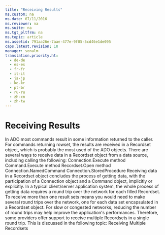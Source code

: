 ```yaml
---
title: "Receiving Results"
ms.custom: na
ms.date: 07/11/2016
ms.reviewer: na
ms.suite: na
ms.tgt_pltfrm: na
ms.topic: article
ms.assetid: 791aa26e-7aae-477e-9f05-5cd46e1de095
caps.latest.revision: 10
manager: sonalm
translation.priority.ht: 
  - de-de
  - es-es
  - fr-fr
  - it-it
  - ja-jp
  - ko-kr
  - pt-br
  - ru-ru
  - zh-cn
  - zh-tw
---
```

# Receiving Results
<?xml version="1.0" encoding="utf-8"?>
<developerReferenceWithoutSyntaxDocument xmlns="http://ddue.schemas.microsoft.com/authoring/2003/5" xmlns:xlink="http://www.w3.org/1999/xlink" xmlns:xsi="http://www.w3.org/2001/XMLSchema-instance" xsi:schemaLocation="http://ddue.schemas.microsoft.com/authoring/2003/5 http://dduestorage.blob.core.windows.net/ddueschema/developer.xsd">
  <introduction>
    <para>In ADO most commands result in some information returned to the caller. For commands returning rowset, the results are received in a <legacyBold>Recordset</legacyBold> object, which is probably the most used of the ADO objects. </para>
    <para>There are several ways to receive data in a <legacyBold>Recordset </legacyBold>object from a data source, including calling the following:  </para>
    <list class="bullet">
      <listItem>
        <para>             <legacyLink xlink:href="0b81af6f-b9ae-4f7c-b59b-b5bdd775036f">Connection.Execute method</legacyLink>           </para>
      </listItem>
      <listItem>
        <para>             <legacyLink xlink:href="0b81af6f-b9ae-4f7c-b59b-b5bdd775036f">Command.Execute method</legacyLink>           </para>
      </listItem>
      <listItem>
        <para>             <legacyLink xlink:href="0b81af6f-b9ae-4f7c-b59b-b5bdd775036f">Recordset.Open method</legacyLink>           </para>
      </listItem>
      <listItem>
        <para>             <legacyLink xlink:href="5a0ec8f9-5ba3-4f9f-b80d-2073aa049586">Connection.NamedCommand</legacyLink>           </para>
      </listItem>
      <listItem>
        <para>             <legacyLink xlink:href="35ffdb79-a931-4271-a3bb-0cd804cf173e">Connection.StoredProcedure</legacyLink>           </para>
      </listItem>
    </list>
    <para>Receiving data in a <legacyBold>Recordset</legacyBold> object concludes the process of getting data, with the participation of a <legacyBold>Connection</legacyBold> object and a <legacyBold>Command</legacyBold> object, implicitly or explicitly. In a typical client/server application system, the whole process of getting data requires a round trip over the network for each filled <legacyBold>Recordset</legacyBold>. </para>
    <para>To receive more than one result sets means you would need to make several round trips over the network, one for each data set encapsulated in a <legacyBold>Recordset</legacyBold> object. For slow or congested networks, reducing the number of round trips may help improve the application's performances. Therefore, some providers offer support to receive multiple <legacyBold>Recordset</legacyBold>s in a single round trip. This is discussed in the following topic:  </para>
    <list class="bullet">
      <listItem>
        <para>             <legacyLink xlink:href="2a7ad7a6-f00d-4355-b0b5-d0ab957b0566">Receiving Multiple Recordsets</legacyLink>           </para>
      </listItem>
    </list>
  </introduction>
  <relatedTopics />
</developerReferenceWithoutSyntaxDocument>